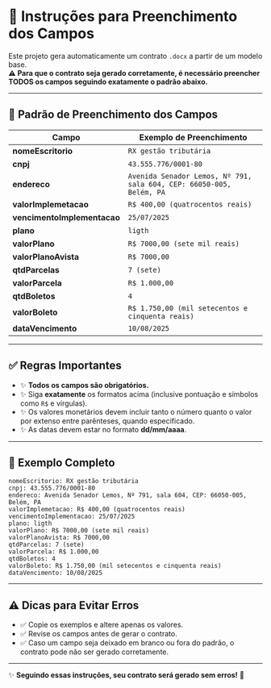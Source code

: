 # 📝 Instruções para Preenchimento dos Campos

Este projeto gera automaticamente um contrato `.docx` a partir de um modelo base.  
**⚠️ Para que o contrato seja gerado corretamente, é necessário preencher TODOS os campos seguindo exatamente o padrão abaixo.**

---

## 📌 **Padrão de Preenchimento dos Campos**

| Campo | Exemplo de Preenchimento |
|-------|--------------------------|
| **nomeEscritorio** | `RX gestão tributária` |
| **cnpj** | `43.555.776/0001-80` |
| **endereco** | `Avenida Senador Lemos, Nº 791, sala 604, CEP: 66050-005, Belém, PA` |
| **valorImplemetacao** | `R$ 400,00 (quatrocentos reais)` |
| **vencimentoImplementacao** | `25/07/2025` |
| **plano** | `ligth` |
| **valorPlano** | `R$ 7000,00 (sete mil reais)` |
| **valorPlanoAvista** | `R$ 7000,00` |
| **qtdParcelas** | `7 (sete)` |
| **valorParcela** | `R$ 1.000,00` |
| **qtdBoletos** | `4` |
| **valorBoleto** | `R$ 1.750,00 (mil setecentos e cinquenta reais)` |
| **dataVencimento** | `10/08/2025` |

---

## ✅ **Regras Importantes**

- ✨ **Todos os campos são obrigatórios.**  
- ✨ Siga **exatamente** os formatos acima (inclusive pontuação e símbolos como `R$` e vírgulas).  
- ✨ Os valores monetários devem incluir tanto o número quanto o valor por extenso entre parênteses, quando especificado.  
- ✨ As datas devem estar no formato **dd/mm/aaaa**.

---

## 📄 **Exemplo Completo**

```text
nomeEscritorio: RX gestão tributária
cnpj: 43.555.776/0001-80
endereco: Avenida Senador Lemos, Nº 791, sala 604, CEP: 66050-005, Belém, PA
valorImplemetacao: R$ 400,00 (quatrocentos reais)
vencimentoImplementacao: 25/07/2025
plano: ligth
valorPlano: R$ 7000,00 (sete mil reais)
valorPlanoAvista: R$ 7000,00
qtdParcelas: 7 (sete)
valorParcela: R$ 1.000,00
qtdBoletos: 4
valorBoleto: R$ 1.750,00 (mil setecentos e cinquenta reais)
dataVencimento: 10/08/2025
```

---

## ⚠️ **Dicas para Evitar Erros**
- ✅ Copie os exemplos e altere apenas os valores.  
- ✅ Revise os campos antes de gerar o contrato.  
- ✅ Caso um campo seja deixado em branco ou fora do padrão, o contrato pode não ser gerado corretamente.

---

✨ **Seguindo essas instruções, seu contrato será gerado sem erros!** 🚀